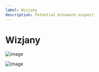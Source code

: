 ```yaml
---
label: Wizjany
description: Potential kinoworm suspect
---
```


# Wizjany

![image](https://github.com/snackbxx/lore/assets/78981416/7f4d7320-1224-4207-9c78-9d427739a799)

![image](https://github.com/snackbxx/lore/assets/78981416/bd031ca3-b29e-41e4-8539-9e07f4299cd0)
